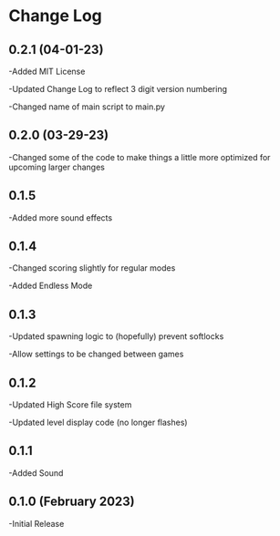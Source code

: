 # Change Log

## 0.2.1 (04-01-23)
-Added MIT License

-Updated Change Log to reflect 3 digit version numbering

-Changed name of main script to main.py

## 0.2.0 (03-29-23)
-Changed some of the code to make things a little more optimized for upcoming larger changes

## 0.1.5
-Added more sound effects

## 0.1.4
-Changed scoring slightly for regular modes

-Added Endless Mode

## 0.1.3
-Updated spawning logic to (hopefully) prevent softlocks

-Allow settings to be changed between games

## 0.1.2
-Updated High Score file system

-Updated level display code (no longer flashes)

## 0.1.1
-Added Sound

## 0.1.0 (February 2023)
-Initial Release
